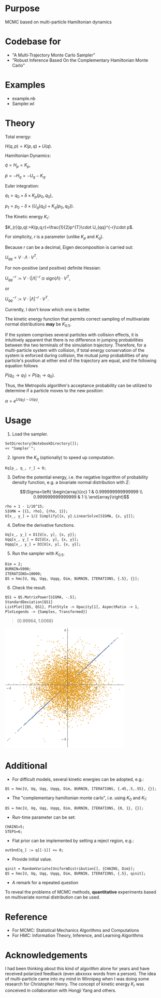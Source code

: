 # Purpose
MCMC based on multi-particle Hamiltonian dynamics

# Codebase for
* "A Multi-Trajectory Monte Carlo Sampler"
* "Robust Inference Based On the Complementary Hamiltonian Monte Carlo"

# Examples

* example.nb
* Sampler.wl

# Theory

Total energy:

$H(q,p)=K(p,q)+U(q)$.

Hamiltonian Dynamics:

$\dot{q}=H_{p}=K_{p}$,

$\dot{p}=-H_{q}=-U_{q}-K_{q}$.

Euler integration:

$q_{1}= q_{0}+ \delta\times K_{p}(p_{0},q_{0})$,

$p_{1}= p_{0} - \delta\times \left( U_{q}(q_0)+K_{q}(p_0,q_0) \right)$.

The Kinetic energy $K_r$:

$K_{r}(p,q):=K(p,q;r)=\frac{1}{2}p^{T}\cdot U_{qq}^{-r}\cdot p$.

For simplicity, $r$ is a parameter (unlike $K_p$ and $K_q$).

Because $r$ can be a decimal, Eigen decomposition is carried out:

$U_{qq}=V\cdot\Lambda\cdot{}V^{T}$.

For non-positive (and positive) definite Hessian:

$U_{qq}^{-r}:=V\cdot(\left|\Lambda\right|^{-r} \odot \text{sign}(\Lambda)\cdot{}V^{T}$,

or

$U_{qq}^{-r}:=V\cdot \left|\Lambda\right|^{-r} \cdot{}V^{T}$.

Currently, I don't know which one is better.

The kinetic energy function that permits correct sampling of multivariate normal distributions __may__ be $K_{0.5}$.

If the system comprises several particles with collision effects, it is intuitively apparent that there is no difference in jumping probabilities between the two terminals of the simulation trajectory. Therefore, for a multi-particle system with collision, if total energy conservation of the system is enforced during collision, the mutual jump probabilities of any particle's position at either end of the trajectory are equal, and the following equation follows

$P(q_{0 } \to q_{1}) = P(q_{1 } \to q_{0})$.

Thus, the Metropolis algorithm's acceptance probability can be utilized to determine if a particle moves to the new position:

$\alpha=e^{U(q_{0})-U(q_{1})}$.

# Usage

1. Load the sampler.

```
SetDirectory[NotebookDirectory[]];
<< "Sampler`";
```
2. Ignore the $K_q$ (optionally) to speed up computation. 

```
Kq[p_, q_, r_] = 0;
```

3. Define the potential energy, i.e. the negative logarithm of probability density function, e.g. a bivariate normal distribution with $\Sigma$:

$$\Sigma=\left(
\begin{array}{cc}
 1 & 0.999999999999999 \\
 0.999999999999999 & 1 \\
\end{array}\right)$$

```
rho = 1 - 1/10^15;
SIGMA = {{1, rho}, {rho, 1}};
U[x_, y_] = 1/2 Simplify[{x, y}.LinearSolve[SIGMA, {x, y}]];
```
4. Define the derivative functions. 

```
Uq[x_, y_] = D1[U[x, y], {x, y}];
Uqq[x_, y_] = D2[U[x, y], {x, y}];
Uqqq[x_, y_] = D3[U[x, y], {x, y}];

```

5. Run the sampler with $K_{0.5}$.
```
Dim = 2;
BURNIN=5000;
ITERATIONS=10000;
QS = hmc[U, Uq, Uqq, Uqqq, Dim, BURNIN, ITERATIONS, {.5}, {}];
```

6. Check the result.

```
QS1 = QS.MatrixPower[SIGMA, -.5];
StandardDeviation[QS1]
ListPlot[{QS, QS1}, PlotStyle -> Opacity[1], AspectRatio -> 1, PlotLegends -> {Samples, Transformed}]
```

> {0.99964, 1.0068}

![scatter plots](bn2.png)

# Additional

+ For difficult models, several kinetic energies can be adopted, e.g.:

```
QS = hmc[U, Uq, Uqq, Uqqq, Dim, BURNIN, ITERATIONS, {.45,.5,.55}, {}];
```

+ The "complementary hamiltonian monte carlo", i.e. using $K_0$ and $K_1$:

```
QS = hmc[U, Uq, Uqq, Uqqq, Dim, BURNIN, ITERATIONS, {0, 1}, {}];
```

+ Run-time parameter can be set:

```
CHAINS=5;
STEPS=6;
```

+ Flat prior can be implemented by setting a reject region, e.g.:

```
outbnd[q_] := q[[-1]] <= 0;
```

+ Provide initial value.

```
qinit = RandomVariate[UniformDistribution[], {CHAINS, Dim}];
QS = hmc[U, Uq, Uqq, Uqqq, Dim, BURNIN, ITERATIONS, {.5}, qinit];
```

+ A remark for a repeated question

To reveal the problems of MCMC methods, __quantitative__ experiments based on multivariate normal distribution can be used.

# Reference
+ For MCMC: Statistical Mechanics Algorithms and Computations
+ For HMC: Information Theory, Inference, and Learning Algorithms

# Acknowledgements
I had been thinking about this kind of algorithm alone for years and have received polarized feedback (even abxxxxx words from a person). The idea of multi-particle came into my mind in Winnipeg when I was doing some research for Christopher Henry. The concept of kinetic energy $K_r$ was conceived in collaboration with Hongji Yang and others.

